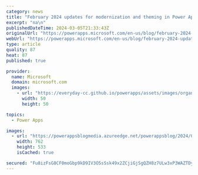 ```yaml
---
category: news
title: "February 2024 updates for modernization and theming in Power Apps"
excerpt: "na\n"
publishedDateTime: 2024-03-05T21:33:43Z
originalUrl: "https://powerapps.microsoft.com/en-us/blog/february-2024-updates-for-modernization-and-theming-in-power-apps/"
webUrl: "https://powerapps.microsoft.com/en-us/blog/february-2024-updates-for-modernization-and-theming-in-power-apps/"
type: article
quality: 87
heat: 87
published: true

provider:
  name: Microsoft
  domain: microsoft.com
  images:
    - url: "https://everyday-cc.github.io/powerapps/assets/images/organizations/microsoft.com-50x50.jpg"
      width: 50
      height: 50

topics:
  - Power Apps

images:
  - url: "https://powerappsblogmedia.azureedge.net/powerappsblog/2024/03/Inserting-image.png"
    width: 762
    height: 533
    isCached: true

secured: "Fu8izFsG8CF0moGbp9kD9IV3O5sSsk49x2ZCjiGjSgQZH8z7ULw3xP3WAZTDyL2Tse+vuWn8KdMbcQ4U3myLZ2sWcL/9FlDeRnahxj6Vr2C4cbtRD1xX7L09acQK6T5JhbrLtxRhC0s8L7iN4/UWOXhHWcduPD5o0GcRDEphJ+ZdwKatos+vL5vXGg+bAGxiw4pHK192XJETMrvQ5EnNf/KHqxIk2euhqPrWNmtap3p2fwvBCxkInW7NBGRmlhrJO3q7Kir8CpMp38HRVaKpHkfZR8ydZjpYBY2nSQOae94fMviqu4vfIh3TqHiYdf06DKtpBcDnyArXhTNBj+WS+YhzK1cnUelLM/kxZxvx0tk=;vvLsKShyA7fuopwfhNnh+A=="
---
```


